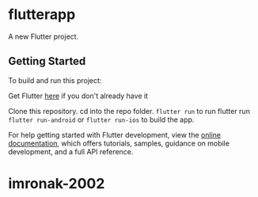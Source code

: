 # flutterapp

A new Flutter project.

## Getting Started

To build and run this project:

Get Flutter [here](https://flutter.dev) if you don't already have it

Clone this repository.
cd into the repo folder.
`flutter run` to run flutter 
run `flutter run-android` or `flutter run-ios` to build the app.



For help getting started with Flutter development, view the
[online documentation](https://docs.flutter.dev/), which offers tutorials,
samples, guidance on mobile development, and a full API reference.
# imronak-2002
